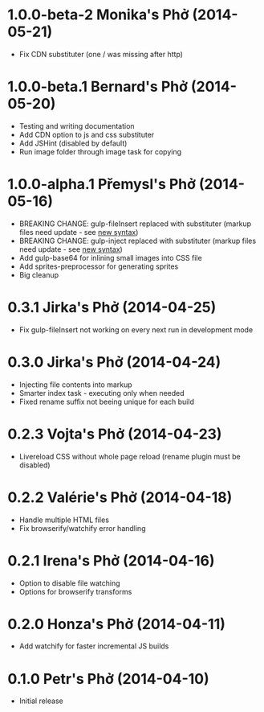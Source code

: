 <a name="1.0.0-beta.2"></a>
# 1.0.0-beta-2 Monika's Phở (2014-05-21)

- Fix CDN substituter (one / was missing after http)

<a name="1.0.0-beta.1"></a>
# 1.0.0-beta.1 Bernard's Phở (2014-05-20)

- Testing and writing documentation
- Add CDN option to js and css substituter
- Add JSHint (disabled by default)
- Run image folder through image task for copying

<a name="1.0.0-alpha.1"></a>
# 1.0.0-alpha.1 Přemysl's Phở (2014-05-16)

- BREAKING CHANGE: gulp-fileInsert replaced with substituter (markup files need update - see [new syntax][generator-index-1.0.0-alpha.1])
- BREAKING CHANGE: gulp-inject replaced with substituter (markup files need update - see [new syntax][generator-index-1.0.0-alpha.1])
- Add gulp-base64 for inlining small images into CSS file
- Add sprites-preprocessor for generating sprites
- Big cleanup

[generator-index-1.0.0-alpha.1]: https://github.com/madebysource/generator-pho/blob/af917b1d96d22981fe7e2ad6a0ad13e37fcd3162/app/templates/src/index.html

<a name="0.3.1"></a>
# 0.3.1 Jirka's Phở (2014-04-25)

- Fix gulp-fileInsert not working on every next run in development mode

<a name="0.3.0"></a>
# 0.3.0 Jirka's Phở (2014-04-24)

- Injecting file contents into markup
- Smarter index task - executing only when needed
- Fixed rename suffix not beeing unique for each build

<a name="0.2.3"></a>
# 0.2.3 Vojta's Phở (2014-04-23)

- Livereload CSS without whole page reload (rename plugin must be disabled)

<a name="0.2.2"></a>
# 0.2.2 Valérie's Phở (2014-04-18)

- Handle multiple HTML files
- Fix browserify/watchify error handling

<a name="0.2.1"></a>
# 0.2.1 Irena's Phở (2014-04-16)

- Option to disable file watching
- Options for browserify transforms

<a name="0.2.0"></a>
# 0.2.0 Honza's Phở (2014-04-11)

- Add watchify for faster incremental JS builds

<a name="0.1.0"></a>
# 0.1.0 Petr's Phở (2014-04-10)

- Initial release